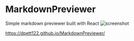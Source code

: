# MarkdownPreviewer
Simple markdown previewer built with React
![screenshot](screenshot.JPG)

https://dpett122.github.io/MarkdownPreviewer/
